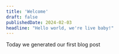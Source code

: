 ```yaml
---
title: 'Welcome'
draft: false
publishedDate: 2024-02-03
headline: "Hello world, we're live baby!"
---
```


Today we generated our first blog post
